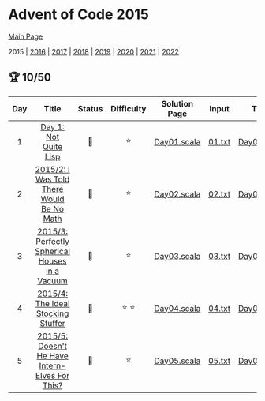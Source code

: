 

# Advent of Code 2015

[Main Page](https://adventofcode.com/2015)

2015 | [2016](/src/main/scala/advent_of_scala/2016/README.md) | [2017](/src/main/scala/advent_of_scala/2017/README.md) | [2018](/src/main/scala/advent_of_scala/2018/README.md) | [2019](/src/main/scala/advent_of_scala/2019/README.md) | [2020](/src/main/scala/advent_of_scala/2020/README.md) | [2021](/src/main/scala/advent_of_scala/2021/README.md) | [2022](/src/main/scala/advent_of_scala/2022/README.md)

## :trophy: 10/50


| Day | Title | Status | Difficulty | Solution Page | Input | Test Page | Answer | Tags | 
| :---: | :------: | :---: | :---: | :---: | :---: | :---: | :---: | :---: |
| 1 | [Day 1: Not Quite Lisp](https://adventofcode.com/2015/day/1) | :1st_place_medal: | :star:  | [Day01.scala](/src/main/scala/advent_of_scala/2015/Day01.scala) | [01.txt](/src/main/resources/inputs/2015/01.txt) | [Day01Suite.scala](/src/test/scala/advent_of_scala/2015/Day01Suite.scala) | (232, 1783) | sequence,reduction |
| 2 | [2015/2: I Was Told There Would Be No Math](https://adventofcode.com/2015/day/2) | :1st_place_medal: | :star:  | [Day02.scala](/src/main/scala/advent_of_scala/2015/Day02.scala) | [02.txt](/src/main/resources/inputs/2015/02.txt) | [Day02Suite.scala](/src/test/scala/advent_of_scala/2015/Day02Suite.scala) | (1_606_483, 3_842_356) | geometry |
| 3 | [2015/3: Perfectly Spherical Houses in a Vacuum](https://adventofcode.com/2015/day/3) | :1st_place_medal: | :star:  | [Day03.scala](/src/main/scala/advent_of_scala/2015/Day03.scala) | [03.txt](/src/main/resources/inputs/2015/03.txt) | [Day03Suite.scala](/src/test/scala/advent_of_scala/2015/Day03Suite.scala) | (2081, 2341) | grid2d,walk,set |
| 4 | [2015/4: The Ideal Stocking Stuffer](https://adventofcode.com/2015/day/4) | :1st_place_medal: | :star: :star:  | [Day04.scala](/src/main/scala/advent_of_scala/2015/Day04.scala) | [04.txt](/src/main/resources/inputs/2015/04.txt) | [Day04Suite.scala](/src/test/scala/advent_of_scala/2015/Day04Suite.scala) | (254_575, 1_038_736) | md5,digest,bitwise,inline-input |
| 5 | [2015/5: Doesn't He Have Intern-Elves For This?](https://adventofcode.com/2015/day/5) | :1st_place_medal: | :star:  | [Day05.scala](/src/main/scala/advent_of_scala/2015/Day05.scala) | [05.txt](/src/main/resources/inputs/2015/05.txt) | [Day05Suite.scala](/src/test/scala/advent_of_scala/2015/Day05Suite.scala) | (255, 55) | string,predicates |
